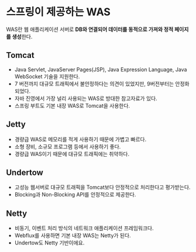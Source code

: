 # 스프링이 제공하는 WAS

WAS란 웹 애플리케이션 서버로 **DB와 연결되어 데이터를 동적으로 가져와 정적 페이지를 생성**한다.

## Tomcat

* Java Servlet, JavaServer Pages(JSP), Java Expression Language, Java WebSocket 기술을 지원한다.
* 7 버전까지 대규모 트래픽에서 불안정하다는 의견이 있었지만, 9버전부터는 안정화되었다.
* 자바 진영에서 가장 널리 사용되는 WAS로 방대한 참고자료가 있다.
* 스프링 부트도 기본 내장 WAS로 Tomcat을 사용한다.

## Jetty

* 경량급 WAS로 메모리를 적게 사용하기 때문에 가볍고 빠르다.
* 소형 장비, 소규모 프로그램 등에서 사용하기 좋다.
* 경량급 WAS이기 때문에 대규모 트래픽에는 취약하다.

## Undertow

* 고성능 웹서버로 대규모 트래픽을 Tomcat보다 안정적으로 처리한다고 평가받는다.
* Blocking과 Non-Blocking API를 안정적으로 제공한다.

## Netty

* 비동기, 이벤트 처리 방식의 네트워크 애플리케이션 프레임워크다.
* Webflux를 사용하면 기본 내장 WAS는 Netty가 된다.
* Undertow도 Netty 기반이에요.